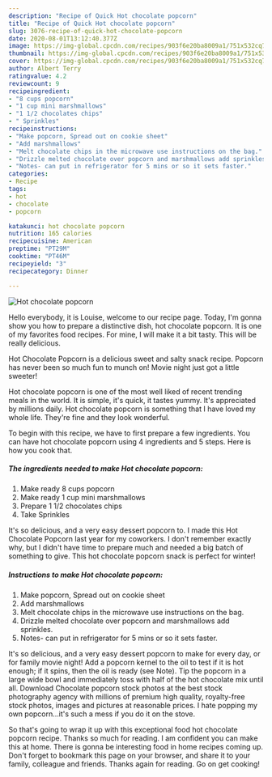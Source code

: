 ```yaml
---
description: "Recipe of Quick Hot chocolate popcorn"
title: "Recipe of Quick Hot chocolate popcorn"
slug: 3076-recipe-of-quick-hot-chocolate-popcorn
date: 2020-08-01T13:12:40.377Z
image: https://img-global.cpcdn.com/recipes/903f6e20ba8009a1/751x532cq70/hot-chocolate-popcorn-recipe-main-photo.jpg
thumbnail: https://img-global.cpcdn.com/recipes/903f6e20ba8009a1/751x532cq70/hot-chocolate-popcorn-recipe-main-photo.jpg
cover: https://img-global.cpcdn.com/recipes/903f6e20ba8009a1/751x532cq70/hot-chocolate-popcorn-recipe-main-photo.jpg
author: Albert Terry
ratingvalue: 4.2
reviewcount: 9
recipeingredient:
- "8 cups popcorn"
- "1 cup mini marshmallows"
- "1 1/2 chocolates chips"
- " Sprinkles"
recipeinstructions:
- "Make popcorn, Spread out on cookie sheet"
- "Add marshmallows"
- "Melt chocolate chips in the microwave use instructions on the bag."
- "Drizzle melted chocolate over popcorn and marshmallows add sprinkles."
- "Notes- can put in refrigerator for 5 mins or so it sets faster."
categories:
- Recipe
tags:
- hot
- chocolate
- popcorn

katakunci: hot chocolate popcorn 
nutrition: 165 calories
recipecuisine: American
preptime: "PT29M"
cooktime: "PT46M"
recipeyield: "3"
recipecategory: Dinner

---
```



![Hot chocolate popcorn](https://img-global.cpcdn.com/recipes/903f6e20ba8009a1/751x532cq70/hot-chocolate-popcorn-recipe-main-photo.jpg)

Hello everybody, it is Louise, welcome to our recipe page. Today, I'm gonna show you how to prepare a distinctive dish, hot chocolate popcorn. It is one of my favorites food recipes. For mine, I will make it a bit tasty. This will be really delicious.

Hot Chocolate Popcorn is a delicious sweet and salty snack recipe. Popcorn has never been so much fun to munch on! Movie night just got a little sweeter!

Hot chocolate popcorn is one of the most well liked of recent trending meals in the world. It is simple, it's quick, it tastes yummy. It's appreciated by millions daily. Hot chocolate popcorn is something that I have loved my whole life. They're fine and they look wonderful.


To begin with this recipe, we have to first prepare a few ingredients. You can have hot chocolate popcorn using 4 ingredients and 5 steps. Here is how you cook that.

<!--inarticleads1-->

##### The ingredients needed to make Hot chocolate popcorn:

1. Make ready 8 cups popcorn
1. Make ready 1 cup mini marshmallows
1. Prepare 1 1/2 chocolates chips
1. Take  Sprinkles


It&#39;s so delicious, and a very easy dessert popcorn to. I made this Hot Chocolate Popcorn last year for my coworkers. I don&#39;t remember exactly why, but I didn&#39;t have time to prepare much and needed a big batch of something to give. This hot chocolate popcorn snack is perfect for winter! 

<!--inarticleads2-->

##### Instructions to make Hot chocolate popcorn:

1. Make popcorn, Spread out on cookie sheet
1. Add marshmallows
1. Melt chocolate chips in the microwave use instructions on the bag.
1. Drizzle melted chocolate over popcorn and marshmallows add sprinkles.
1. Notes- can put in refrigerator for 5 mins or so it sets faster.


It&#39;s so delicious, and a very easy dessert popcorn to make for every day, or for family movie night! Add a popcorn kernel to the oil to test if it is hot enough; if it spins, then the oil is ready (see Note). Tip the popcorn in a large wide bowl and immediately toss with half of the hot chocolate mix until all. Download Chocolate popcorn stock photos at the best stock photography agency with millions of premium high quality, royalty-free stock photos, images and pictures at reasonable prices. I hate popping my own popcorn…it&#39;s such a mess if you do it on the stove. 

So that's going to wrap it up with this exceptional food hot chocolate popcorn recipe. Thanks so much for reading. I am confident you can make this at home. There is gonna be interesting food in home recipes coming up. Don't forget to bookmark this page on your browser, and share it to your family, colleague and friends. Thanks again for reading. Go on get cooking!
